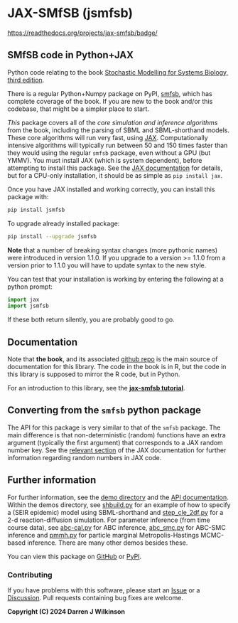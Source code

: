 # JAX-SMfSB (jsmfsb)

https://readthedocs.org/projects/jax-smfsb/badge/

## SMfSB code in Python+JAX

Python code relating to the book [Stochastic Modelling for Systems Biology, third edition](https://github.com/darrenjw/smfsb/).

There is a regular Python+Numpy package on PyPI, [smfsb](https://pypi.org/project/smfsb/), which has complete coverage of the book. If you are new to the book and/or this codebase, that might be a simpler place to start.

*This* package covers all of the *core simulation and inference algorithms* from the book, including the parsing of SBML and SBML-shorthand models. These core algorithms will run very fast, using [JAX](https://jax.readthedocs.io/). Computationally intensive algorithms will typically run between 50 and 150 times faster than they would using the regular `smfsb` package, even without a GPU (but YMMV). You must install JAX (which is system dependent), before attempting to install this package. See the [JAX documentation](https://jax.readthedocs.io/en/latest/installation.html) for details, but for a CPU-only installation, it should be as simple as `pip install jax`.

Once you have JAX installed and working correctly, you can install this package with:
```bash
pip install jsmfsb
```
To upgrade already installed package:
```bash
pip install --upgrade jsmfsb
```

**Note** that a number of breaking syntax changes (more pythonic names) were introduced in version 1.1.0. If you upgrade to a version >= 1.1.0 from a version prior to 1.1.0 you will have to update syntax to the new style.


You can test that your installation is working by entering the following at a python prompt:

```python
import jax
import jsmfsb
```
If these both return silently, you are probably good to go.

## Documentation

Note that **the book**, and its associated [github repo](https://github.com/darrenjw/smfsb) is the main source of documentation for this library. The code in the book is in R, but the code in this library is supposed to mirror the R code, but in Python.

For an introduction to this library, see the **[jax-smfsb tutorial](https://jax-smfsb.readthedocs.io/en/latest/source/tutorial.html)**. 

## Converting from the `smfsb` python package

The API for this package is very similar to that of the `smfsb` package. The main difference is that non-deterministic (random) functions have an extra argument (typically the first argument) that corresponds to a JAX random number key. See the [relevant section](https://jax.readthedocs.io/en/latest/random-numbers.html) of the JAX documentation for further information regarding random numbers in JAX code.

## Further information

For further information, see the [demo directory](https://github.com/darrenjw/jax-smfsb/tree/main/demos) and the [API documentation](https://jax-smfsb.readthedocs.io/en/latest/index.html). Within the demos directory, see [shbuild.py](https://github.com/darrenjw/jax-smfsb/tree/main/demos/shbuild.py) for an example of how to specify a (SEIR epidemic) model using SBML-shorthand and [step_cle_2df.py](https://github.com/darrenjw/jax-smfsb/tree/main/demos/step_cle_2df.py) for a 2-d reaction-diffusion simulation. For parameter inference (from time course data), see [abc-cal.py](https://github.com/darrenjw/jax-smfsb/tree/main/demos/abc-cal.py) for ABC inference, [abc_smc.py](https://github.com/darrenjw/jax-smfsb/tree/main/demos/abc_smc.py) for ABC-SMC inference and [pmmh.py](https://github.com/darrenjw/jax-smfsb/tree/main/demos/pmmh.py) for particle marginal Metropolis-Hastings MCMC-based inference. There are many other demos besides these.

You can view this package on [GitHub](https://github.com/darrenjw/jax-smfsb) or [PyPI](https://pypi.org/project/jsmfsb/).

### Contributing

If you have problems with this software, please start an [Issue](https://github.com/darrenjw/jax-smfsb/issues) or a [Discussion](https://github.com/darrenjw/jax-smfsb/discussions). Pull requests containing bug fixes are welcome.


**Copyright (C) 2024 Darren J Wilkinson**



